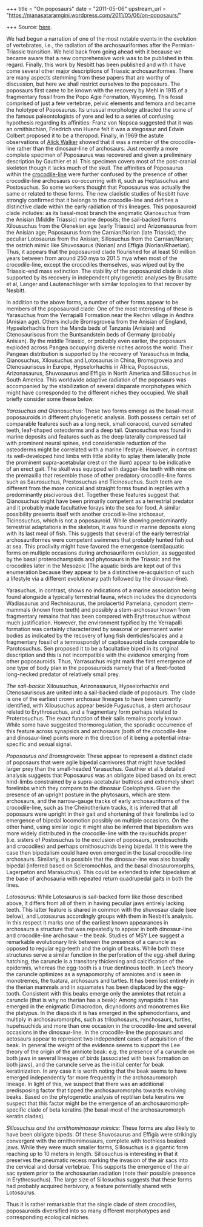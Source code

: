 +++
title = "On poposaurs"
date = "2011-05-06"
upstream_url = "https://manasataramgini.wordpress.com/2011/05/06/on-poposaurs/"

+++
Source: [here](https://manasataramgini.wordpress.com/2011/05/06/on-poposaurs/).

We had begun a narration of one of the most notable events in the
evolution of vertebrates, i.e., the radiation of the archosauriformes
after the Permian-Triassic transition. We held back from going ahead
with it because we became aware that a new comprehensive work was to be
published in this regard. Finally, this work by Nesbitt has been
published and with it have come several other major descriptions of
Triassic archosauriformes. There are many aspects stemming from these
papers that are worthy of discussion, but here we shall restrict
ourselves to the poposaurs. The poposaurs first came to be known with
the recovery by Mehl in 1915 of a fragmentary fossil from the Popo Agie
Formation, Wyoming. This fossil comprised of just a few vertebrae,
pelvic elements and femora and became the holotype of Poposaurus. Its
unusual morphology attracted the some of the famous paleontologists of
yore and led to a series of confusing hypothesis regarding its
affinities: Franz von Nopsca suggested that it was an ornithischian,
Friedrich von Huene felt it was a stegosaur and Edwin Colbert proposed
it to be a theropod. Finally, in 1969 the astute observations of [Alick
Walker](https://manasataramgini.wordpress.com/2006/01/28/alick-walker/)
showed that it was a member of the crocodile-line rather than the
dinosaur-line of archosaurs. Just recently a more complete specimen of
Poposaurus was recovered and given a preliminary description by Gauthier
et al. This specimen covers most of the post-cranial skeleton though it
lacks much of the skull. The affinities of Poposaurus within the
[crocodile-line](https://manasataramgini.wordpress.com/2009/12/19/crocodiles-in-the-shadow-of-the-dinosaurs/)
were further confused by the presence of other crocodile-line archosaurs
co-occurring with it, such as Heptasuchus and Postosuchus. So some
workers thought that Poposaurus was actually the same or related to
these forms. The new cladistic studies of Nesbitt have strongly
confirmed that it belongs to the crocodile-line and defines a
distinctive clade within the early radiation of this lineages. This
poposauroid clade includes: as its basal-most branch the engimatic
Qianosuchus from the Anisian (Middle Triassic) marine deposits; the
sail-backed forms Xilousuchus from the Olenekian age (early Triassic)
and Arizonasaurus from the Anisian age; Poposaurus from the
Carnian/Norian (late Triassic); the peculiar Lotosaurus from the
Anisian; Sillosuchus from the Carnian/Norian; the ostrich mimic like
Shuvosaurus (Norian) and Effigia (Norian/Rhaetian). Thus, it appears
that the poposauroid clade flourished for at least 50 million years
between from around 250 mya to 201.5 mya when most of the
crocodile-line, except the crocodiles themselves, was wiped out by the
Triassic-end mass extinction. The stability of the poposauroid clade is
also supported by its recovery in independent phylogenetic analyses by
Brusatte et al, Langer and Lautenschlager with similar topologies to
that recover by Nesbitt.

In addition to the above forms, a number of other forms appear to be
members of the poposauroid clade: One of the most interesting of these
is Yarasuchus from the Yerrapalli Formation near the Rechni village in
Andhra (Anisian age). Others include Bromsgroveia from the Anisian of
England, Hypselorhachis from the Manda beds of Tanzania (Anisian) and
Ctenosauriscus from the Buntsandstein beds of Germany (probably
Anisian). By the middle Triassic, or probably even earlier, the
poposaurs exploded across Pangea occupying diverse niches across the
world. Their Pangean distribution is supported by the recovery of
Yarasuchus in India, Qianosuchus, Xilousuchus and Lotosaurus in China,
Bromsgroveia and Ctenosauriscus in Europe, Hypselorhachis in Africa,
Poposaurus, Arizonasaurus, Shuvosaurus and Effigia in North America and
Sillosuchus in South America. This worldwide adaptive radiation of the
poposaurs was accompanied by the stabilization of several disparate
morphotypes which might have corresponded to the different niches they
occupied. We shall briefly consider some these below.

*Yarasuchus and Qianosuchus:* These two forms emerge as the basal-most
poposauroids in different phylogenetic analysis. Both possess certain
set of comparable features such as a long neck, small coracoid, curved
serrated teeth, leaf-shaped osteoderms and a deep tail. Qianosuchus was
found in marine deposits and features such as the deep laterally
compressed tail with prominent neural spines, and considerable reduction
of the osteoderms might be correlated with a marine lifestyle. However,
in contrast its well-developed hind limbs with little ability to splay
them laterally (note the prominent supra-acetabular crest on the ilium)
appear to be indicative of an erect gait. The skull was equipped with
dagger-like teeth with nine on the premaxilla that resemble those of
other predatory crocodile-line forms such as Saurosuchus, Prestosuchus
and Ticinosuchus. Such teeth are different from the more conical and
straight forms found in reptiles with a predominantly piscivorous diet.
Together these features suggest that Qianosuchus might have been
primarily competent as a terrestrial predator and it probably made
facultative forays into the sea for food. A similar possibility presents
itself with another crocodile-line archosaur, Ticinosuchus, which is not
a poposauroid. While showing predominantly terrestrial adaptations in
the skeleton, it was found in marine deposits along with its last meal
of fish. This suggests that several of the early terrestrial
archosauriformes were competent swimmers that probably hunted fish out
at sea. This proclivity might have favored the emergence (semi)aquatic
forms on multiple occasions during archosauriform evolution, as
suggested by the basal proterochampsids and phytosaurs in the Triassic
and the crocodiles later in the Mesozoic (The aquatic birds are kept out
of this enumeration because they appear to be a distinctive
re-acquisition of such a lifestyle via a different evolutionary path
followed by the dinosaur-line).

Yarasuchus, in contrast, shows no indications of a marine association
being found alongside a typically terrestrial fauna, which includes the
dicynodonts Wadiasaurus and Rechnisaurus, the prolacertid Pamelaria,
cynodont stem-mammals (known from teeth) and possibly a stem-archosaur
known from fragmentary remains that has been compared with Erythrosuchus
without much justification. However, the environment typified by the
Yerrapalli formation was certainly characterized by seasonal or
permanent water bodies as indicated by the recovery of lung fish
denticles/scales and a fragmentary fossil of a temnospondyl of
capitosauroid clade comparable to Parotosuchus. Sen proposed it to be a
facultative biped in its original description and this is not
incompatible with the evidence emerging from other poposauroids. Thus,
Yarrasuchus might mark the first emergence of one type of body plan in
the poposauroids namely that of a fleet-footed long-necked predator of
relatively small prey.

*The sail-backs:* Xilousuchus, Arizonasaurus, Hypselorhachis and
Ctenosauriscus are united into a sail-backed clade of poposaurs. The
clade is one of the earliest crown archosaur lineages to have been
currently identified, with Xilousuchus appear beside Fugusuchus, a stem
archosaur related to Erythrosuchus, and a fragmentary form perhaps
related to Proterosuchus. The exact function of their sails remains
poorly known. While some have suggested thermoregulation, the sporadic
occurrence of this feature across synapsids and archosaurs (both of the
crocodile-line and dinosaur-line) points more in the direction of it
being a potential intra-specific and sexual signal.

*Poposaurus and Bromsgroveia:* These appear to represent a distinct
clade of poposaurs that were agile bipedal carnivores that might have
tackled larger prey than the small-headed Yarasuchus. Gauthier et al.’s
detailed analysis suggests that Poposaurus was an obligate biped based
on its erect hind-limbs constrained by a supra-acetabular buttress and
extremely short forelimbs which they compare to the dinosaur
Coelophysis. Given the presence of an upright posture in the phytosaurs,
which are stem archosaurs, and the narrow-gauge tracks of early
archosauriforms of the crocodile-line, such as the Cheirotherium tracks,
it is inferred that all poposaurs were upright in their gait and
shortening of their forelimbs led to emergence of bipedal locomotion
possibly on multiple occasions. On the other hand, using similar logic
it might also be inferred that bipedalism was more widely distributed in
the crocodile-line with the rauisuchids proper (i.e. sisters of
Postosuchus to the exclusion of poposaurs, prestosuchids and crocodiles)
and perhaps ornithosuchids being bipedal. It this were the case then
bipedalism could have even emerged in the basal crocodile-line
archosaurs. Similarly, it is possible that the dinosaur-line was also
basally bipedal (inferred based on Scleromochlus, and the basal
dinosauromorphs, Lagerpeton and Marasuchus). This could be extended to
infer bipedalism at the base of archosauria with repeated return
quadrupedal gaits in both the lines.

*Lotosaurus:* While Lotosaurus is sail-backed form like those described
above, it differs from all of them in having peculiar jaws entirely
lacking teeth. This latter feature is shared in common with the
shuvosaur clade (see below), and Lotosaurus accordingly groups with them
in Nesbitt’s analysis. In this respect it marks one of the earliest
known appearances in archosaurs a structure that was repeatedly to
appear in both dinosaur-line and crocodile-line archosaur – the beak.
Studies of MSY Lee suggest a remarkable evolutionary link between the
presence of a caruncle as opposed to regular egg-teeth and the origin of
beaks. While both these structures serve a similar function in the
perforation of the egg-shell during hatching, the caruncle is a
transitory thickening and calcification of the epidermis, whereas the
egg-tooth is a true dentinous tooth. In Lee’s theory the caruncle
optimizes as a synapomorphy of amniotes and is seen in monotremes, the
tuatara, archosaurs and turtles. It has been lost entirely in the
therian mammals and in squamates has been displaced by the egg-tooth.
Consistent with this beaks emerge only the amniotes that retain a
caruncle (that is why no therian has a beak): Among synapsids it has
emerged in the enigmatic Dimacrodon, dicynodonts and monotremes like the
platypus. In the diapsids it is has emerged in the sphenodontians, and
multiply in archosauromorphs, such as trilophosaurs, rynchosaurs,
turtles, hupehsuchids and more than one occasion in the crocodile-line
and several occasions in the dinosaur-line. In the crocodile-line the
poposaurs and aetosaurs appear to represent two independent cases of
acquisition of the beak. In general the weight of the evidence seems to
support the Lee theory of the origin of the amniote beak: e.g. the
presence of a caruncle on both jaws in several lineages of birds
(associated with beak formation on both jaws), and the caruncle serve as
the initial center for beak keratinization. In any case it is worth
noting that the beak seems to have emerged independently far more
frequently in the archosauromorph lineage. In light of this, we suspect
that there was an additional predisposing factor that tipped the
archosauromorphs towards evolving beaks. Based on the phylogenetic
analysis of reptilian beta keratins we suspect that this factor might be
the emergence of an archosauromorph-specific clade of beta keratins (the
basal-most of the archosauromorph keratin clades).

*Sillosuchus and the ornithomimosaur mimics:* These forms are also
likely to have been obligate bipeds. Of these Shuvosaurus and Effigia
were strikingly convergent with the ornithomimosaurs, complete with
toothless beaked jaws. While they were much smaller forms, Sillosuchus
is a gigantic form reaching up to 10 meters in length. Sillosuchus is
interesting in that it preserves the pneumatic recess marking the
invasion of the air sacs into the cervical and dorsal vertebrae. This
supports the emergence of the air sac system prior to the archosaurian
radiation (note their possible presence in Erythrosuchus). The large
size of Sillosuchus suggests that these forms had probably acquired
herbivory, a feature potentially shared with Lotosaurus.

Thus it is rather remarkable that the single clade of stem crocodiles,
poposauroids diversified into so many different morphotypes and
corresponding ecological niches.

